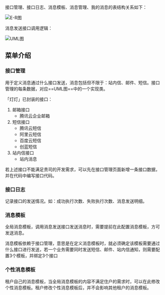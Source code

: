 接口管理、接口日志、消息模板、消息管理、我的消息的表结构关系如下：

![E-R图](/images/intro/开发运营平台_接口管理_ER图.png)

消息发送接口调用逻辑：

![UML图](/images/intro/接口管理UML图.jpg)

## 菜单介绍

### 接口管理

用于定义消息通过什么接口发送，消息包括但不限于：站内信、邮件、短信。接口管理的每条数据，对应==UML图==中的一个实现类。

「灯灯」已封装的接口：

1. 邮箱接口
   - 腾讯云企业邮箱
2. 短信接口
   - 腾讯云短信
   - 阿里云短信
   - 百度云短信
   - 创蓝短信
3. 站内信接口
   - 站内消息

若上述接口不能满足贵司的开发需求，可以先在接口管理页面新增一条接口数据，并在代码中编写接口代码。



### 接口日志

记录接口的发送情况。如：成功执行次数、失败执行次数、消息发送明细。



### 消息模板

全局消息模板，调用消息发送接口发送消息时，需要提前在此配置消息模板，方可发送消息。

消息模板依赖于接口管理，意思是在定义消息模板时，就必须确定该模板需要通过什么接口进行发送，若一个业务需要同时发送短信、邮件、站内信通知，则需要配置3个模板，并绑定3个接口



### 个性消息模板

租户自己的消息模板，当全局消息模板的内容不满足住户的需求时，可以在此修改个性消息模板。租户修改个性消息模板后，并不会影响其他租户的消息模板。

